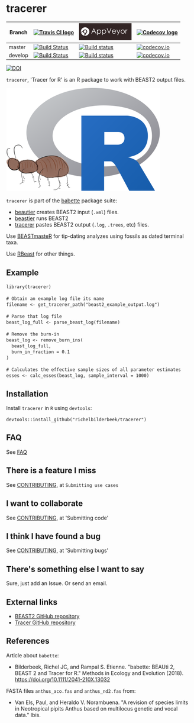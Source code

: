 # tracerer

Branch|[![Travis CI logo](pics/TravisCI.png)](https://travis-ci.org)|[![AppVeyor logo](pics/AppVeyor.png)](https://www.appveyor.com)|[![Codecov logo](pics/Codecov.png)](https://www.codecov.io)
---|---|---|---
master|[![Build Status](https://travis-ci.org/richelbilderbeek/tracerer.svg?branch=master)](https://travis-ci.org/richelbilderbeek/tracerer)|[![Build status](https://ci.appveyor.com/api/projects/status/6ulxqop64tgbujch/branch/master?svg=true)](https://ci.appveyor.com/project/richelbilderbeek/tracerer/branch/master)|[![codecov.io](https://codecov.io/github/richelbilderbeek/tracerer/coverage.svg?branch=master)](https://codecov.io/github/richelbilderbeek/tracerer/branch/master)
develop|[![Build Status](https://travis-ci.org/richelbilderbeek/tracerer.svg?branch=develop)](https://travis-ci.org/richelbilderbeek/tracerer)|[![Build status](https://ci.appveyor.com/api/projects/status/6ulxqop64tgbujch/branch/develop?svg=true)](https://ci.appveyor.com/project/richelbilderbeek/tracerer/branch/develop)|[![codecov.io](https://codecov.io/github/richelbilderbeek/tracerer/coverage.svg?branch=develop)](https://codecov.io/github/richelbilderbeek/tracerer/branch/develop)

[![DOI](https://zenodo.org/badge/114987588.svg)](https://zenodo.org/badge/latestdoi/114987588)

`tracerer`, 'Tracer for R' is an R package 
to work with BEAST2 output files. 

![tracerer logo](pics/tracerer_logo.png)

`tracerer` is part of the [babette](https://github.com/richelbilderbeek/babette) package suite:

 * [beautier](https://github.com/richelbilderbeek/beautier) creates BEAST2 input (`.xml`) files.
 * [beastier](https://github.com/richelbilderbeek/beastier) runs BEAST2
 * [tracerer](https://github.com/richelbilderbeek/tracerer) pastes BEAST2 output (`.log`, `.trees`, etc) files.

Use [BEASTmasteR](https://github.com/nmatzke/BEASTmasteR) for tip-dating analyzes using fossils as dated terminal taxa.

Use [RBeast](https://github.com/beast-dev/RBeast) for other things.

## Example

```{r}
library(tracerer)

# Obtain an example log file its name
filename <- get_tracerer_path("beast2_example_output.log")

# Parse that log file
beast_log_full <- parse_beast_log(filename)

# Remove the burn-in
beast_log <- remove_burn_ins(
  beast_log_full,
  burn_in_fraction = 0.1
)

# Calculates the effective sample sizes of all parameter estimates
esses <- calc_esses(beast_log, sample_interval = 1000)
```

## Installation

Install `tracerer` in `R` using `devtools`:

```{r}
devtools::install_github("richelbilderbeek/tracerer")
```

## FAQ

See [FAQ](faq.md)

## There is a feature I miss

See [CONTRIBUTING](CONTRIBUTING.md), at `Submitting use cases`

## I want to collaborate

See [CONTRIBUTING](CONTRIBUTING.md), at 'Submitting code'

## I think I have found a bug

See [CONTRIBUTING](CONTRIBUTING.md), at 'Submitting bugs' 

## There's something else I want to say

Sure, just add an Issue. Or send an email.

## External links

 * [BEAST2 GitHub repository](https://github.com/CompEvol/beast2)
 * [Tracer GitHub repository](https://github.com/beast-dev/tracer)

## References

Article about `babette`:

 * Bilderbeek, Richel JC, and Rampal S. Etienne. "babette: BEAUti 2, BEAST 2 and Tracer for R." Methods in Ecology and Evolution (2018). https://doi.org/10.1111/2041-210X.13032

FASTA files `anthus_aco.fas` and `anthus_nd2.fas` from:
 
 * Van Els, Paul, and Heraldo V. Norambuena. "A revision of species limits in Neotropical pipits Anthus based on multilocus genetic and vocal data." Ibis.

